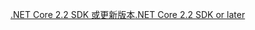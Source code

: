 [<span data-ttu-id="0e37c-101">.NET Core 2.2 SDK 或更新版本</span><span class="sxs-lookup"><span data-stu-id="0e37c-101">.NET Core 2.2 SDK or later</span></span>](https://dotnet.microsoft.com/download/dotnet-core)
